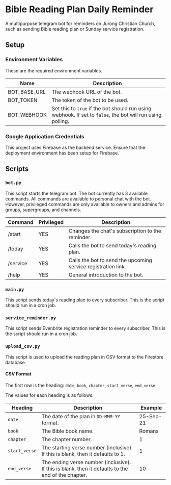 # Bible Reading Plan Daily Reminder

A multipurpose telegram bot for reminders on Jurong Christian Church, such as sending Bible reading plan or Sunday service registration.

## Setup

### Environment Variables

These are the required environment variables.

| Name         | Description                                                                                                |
| ------------ | ---------------------------------------------------------------------------------------------------------- |
| BOT_BASE_URL | The webhook URL of the bot.                                                                                |
| BOT_TOKEN    | The token of the bot to be used.                                                                           |
| BOT_WEBHOOK  | Set this to `true` if the bot should run using webhook. If set to `false`, the bot will run using polling. |

### Google Application Credentials

This project uses Firebase as the backend service. Ensure that the deployment environment has been setup for Firebase.

## Scripts

### `bot.py`

This script starts the telegram bot. The bot currently has 3 available commands. All commands are available to personal chat with the bot. However, privileged commands are only available to owners and admins for groups, supergroups, and channels.

| Command | Privileged | Description                                                   |
| ------- | ---------- | ------------------------------------------------------------- |
| /start  | YES        | Changes the chat's subscription to the reminder.              |
| /today  | YES        | Calls the bot to send today's reading plan.                   |
| /service | YES        | Calls the bot to send the upcoming service registration link. |
| /help   | YES        | General introduction to the bot.                              |

### `main.py`

This script sends today's reading plan to every subscriber. This is the script should run in a cron job.

### `service_reminder.py`

This script sends Evenbrite registration reminder to every subscriber. This is the script should run in a cron job.

### `upload_csv.py`

This script is used to upload the reading plan in CSV format to the Firestore database.

#### CSV Format

The first row is the heading: `date`, `book`, `chapter`, `start_verse`, `end_verse`.

The values for each heading is as follows.

| Heading       | Description                                                                                        | Example   |
| ------------- | -------------------------------------------------------------------------------------------------- | --------- |
| `date`        | The date of the plan in `DD-MMM-YY` format.                                                        | 25-Sep-21 |
| `book`        | The Bible book name.                                                                               | Romans    |
| `chapter`     | The chapter number.                                                                                | 1         |
| `start_verse` | The starting verse number (inclusive). If this is blank, then it defaults to 1.                    | 1         |
| `end_verse`   | The ending verse number (inclusive). If this is blank, then it defaults to the end of the chapter. | 10        |
